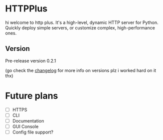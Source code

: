 
# HTTPPlus
hi welcome to http plus. It's a high-level, dynamic HTTP server for Python. Quickly deploy simple servers, or customize complex, 
high-performance ones.

## Version
Pre-release version 0.2.1

(go check the [changelog](./changelog.md) for more info on versions plz i worked hard on it thx)

# Future plans
- [ ] HTTPS
- [ ] CLI
- [ ] Documentation
- [ ] GUI Console
- [ ] Config file support?

[//]: # (TODO: add more stuff here)
[//]: # (TODO: Automate version number update with github actions)
